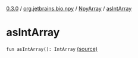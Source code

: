 [0.3.0](../../index.md) / [org.jetbrains.bio.npy](../index.md) / [NpyArray](index.md) / [asIntArray](.)

# asIntArray

`fun asIntArray(): IntArray` [(source)](https://github.com/JetBrains-Research/npy/blob/0.3.0/src/main/kotlin/org/jetbrains/bio/npy/Npy.kt#L326)